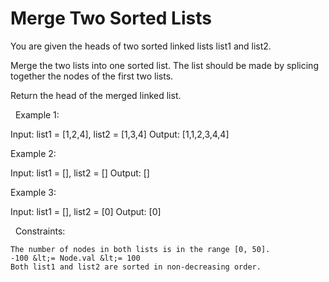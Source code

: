 # Merge Two Sorted Lists

You are given the heads of two sorted linked lists list1 and list2.

Merge the two lists into one sorted list. The list should be made by splicing together the nodes of the first two lists.

Return the head of the merged linked list.

&nbsp;
Example 1:


Input: list1 = [1,2,4], list2 = [1,3,4]
Output: [1,1,2,3,4,4]


Example 2:


Input: list1 = [], list2 = []
Output: []


Example 3:


Input: list1 = [], list2 = [0]
Output: [0]


&nbsp;
Constraints:


	The number of nodes in both lists is in the range [0, 50].
	-100 &lt;= Node.val &lt;= 100
	Both list1 and list2 are sorted in non-decreasing order.


